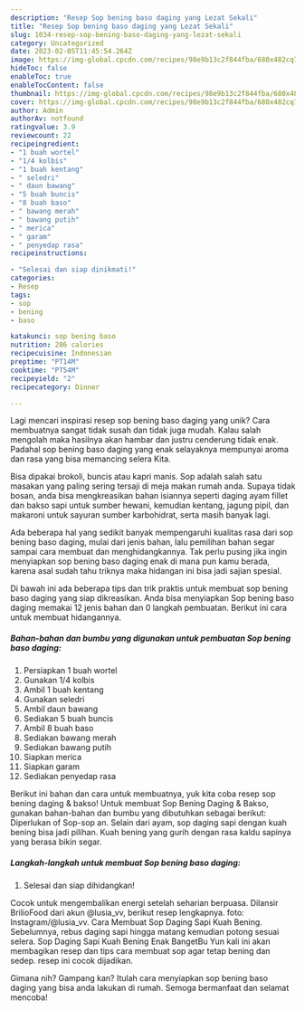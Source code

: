 ```yaml
---
description: "Resep Sop bening baso daging yang Lezat Sekali"
title: "Resep Sop bening baso daging yang Lezat Sekali"
slug: 1034-resep-sop-bening-baso-daging-yang-lezat-sekali
category: Uncategorized
date: 2023-02-05T11:45:54.264Z
image: https://img-global.cpcdn.com/recipes/98e9b13c2f844fba/680x482cq70/sop-bening-baso-daging-foto-resep-utama.jpg
hideToc: false
enableToc: true
enableTocContent: false
thumbnail: https://img-global.cpcdn.com/recipes/98e9b13c2f844fba/680x482cq70/sop-bening-baso-daging-foto-resep-utama.jpg
cover: https://img-global.cpcdn.com/recipes/98e9b13c2f844fba/680x482cq70/sop-bening-baso-daging-foto-resep-utama.jpg
author: Admin
authorAv: notfound
ratingvalue: 3.9
reviewcount: 22
recipeingredient:
- "1 buah wortel"
- "1/4 kolbis"
- "1 buah kentang"
- " seledri"
- " daun bawang"
- "5 buah buncis"
- "8 buah baso"
- " bawang merah"
- " bawang putih"
- " merica"
- " garam"
- " penyedap rasa"
recipeinstructions:

- "Selesai dan siap dinikmati!"
categories:
- Resep
tags:
- sop
- bening
- baso

katakunci: sop bening baso 
nutrition: 286 calories
recipecuisine: Indonesian
preptime: "PT14M"
cooktime: "PT54M"
recipeyield: "2"
recipecategory: Dinner

---
```





Lagi mencari inspirasi resep sop bening baso daging yang unik? Cara membuatnya sangat tidak susah dan tidak juga mudah. Kalau salah mengolah maka hasilnya akan hambar dan justru cenderung tidak enak. Padahal sop bening baso daging yang enak selayaknya mempunyai aroma dan rasa yang bisa memancing selera Kita.





Bisa dipakai brokoli, buncis atau kapri manis. Sop adalah salah satu masakan yang paling sering tersaji di meja makan rumah anda. Supaya tidak bosan, anda bisa mengkreasikan bahan isiannya seperti daging ayam fillet dan bakso sapi untuk sumber hewani, kemudian kentang, jagung pipil, dan makaroni untuk sayuran sumber karbohidrat, serta masih banyak lagi.

Ada beberapa hal yang sedikit banyak mempengaruhi kualitas rasa dari sop bening baso daging, mulai dari jenis bahan, lalu pemilihan bahan segar sampai cara membuat dan menghidangkannya. Tak perlu pusing jika ingin menyiapkan sop bening baso daging enak di mana pun kamu berada, karena asal sudah tahu triknya maka hidangan ini bisa jadi sajian spesial.






Di bawah ini ada beberapa tips dan trik praktis untuk membuat sop bening baso daging yang siap dikreasikan. Anda bisa menyiapkan Sop bening baso daging memakai 12 jenis bahan dan 0 langkah pembuatan. Berikut ini cara untuk membuat hidangannya.

<!--inarticleads1-->

##### Bahan-bahan dan bumbu yang digunakan untuk pembuatan Sop bening baso daging:

1. Persiapkan 1 buah wortel
1. Gunakan 1/4 kolbis
1. Ambil 1 buah kentang
1. Gunakan  seledri
1. Ambil  daun bawang
1. Sediakan 5 buah buncis
1. Ambil 8 buah baso
1. Sediakan  bawang merah
1. Sediakan  bawang putih
1. Siapkan  merica
1. Siapkan  garam
1. Sediakan  penyedap rasa


Berikut ini bahan dan cara untuk membuatnya, yuk kita coba resep sop bening daging &amp; bakso! Untuk membuat Sop Bening Daging &amp; Bakso, gunakan bahan-bahan dan bumbu yang dibutuhkan sebagai berikut: Diperlukan of Sop-sop an. Selain dari ayam, sop daging sapi dengan kuah bening bisa jadi pilihan. Kuah bening yang gurih dengan rasa kaldu sapinya yang berasa bikin segar. 

<!--inarticleads2-->

##### Langkah-langkah untuk membuat Sop bening baso daging:


1. Selesai dan siap dihidangkan!

Cocok untuk mengembalikan energi setelah seharian berpuasa. Dilansir BrilioFood dari akun @lusia_vv, berikut resep lengkapnya. foto: Instagram/@lusia_vv. Cara Membuat Sop Daging Sapi Kuah Bening. Sebelumnya, rebus daging sapi hingga matang kemudian potong sesuai selera. Sop Daging Sapi Kuah Bening Enak BangetBu Yun kali ini akan membagikan resep dan tips cara membuat sop agar tetap bening dan sedep. resep ini cocok dijadikan. 

Gimana nih? Gampang kan? Itulah cara menyiapkan sop bening baso daging yang bisa anda lakukan di rumah. Semoga bermanfaat dan selamat mencoba!

